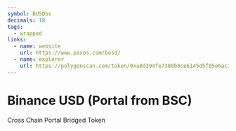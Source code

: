 ```yaml
---
symbol: BUSDbs
decimals: 18
tags:
  - wrapped
links:
  - name: website
    url: https://www.paxos.com/busd/
  - name: explorer
    url: https://polygonscan.com/token/0xa8d394fe7380b8ce6145d5f85e6ac22d4e91acde
---
```


# Binance USD (Portal from BSC)

Cross Chain Portal Bridged Token
